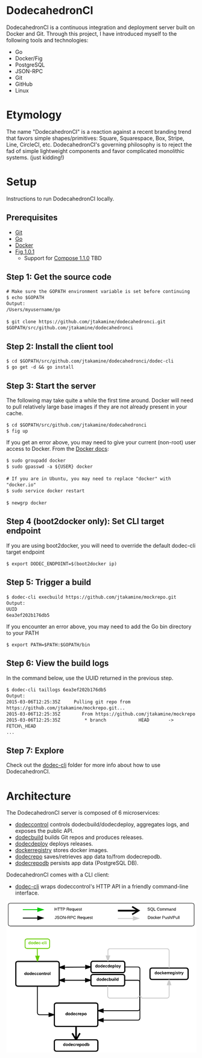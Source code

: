 DodecahedronCI
==============
DodecahedronCI is a continuous integration and deployment server built on Docker and Git.
Through this project, I have introduced myself to the following tools and technologies:
* Go
* Docker/Fig
* PostgreSQL
* JSON-RPC
* Git
* GitHub
* Linux

Etymology
=========
The name "DodecahedronCI" is a reaction against a recent branding trend that favors simple shapes/primitives: Square, Squarespace, Box, Stripe, Line, CircleCI, etc. DodecahedronCI's governing philosophy is to reject the fad of simple lightweight components and favor complicated monolithic systems. (just kidding!)

Setup
=====
Instructions to run DodecahedronCI locally.

Prerequisites
-------------
* [Git](http://git-scm.com/book/en/v2/Getting-Started-Installing-Git)
* [Go](https://golang.org/doc/install)
* [Docker](https://docs.docker.com/installation/)
* [Fig 1.0.1](http://www.fig.sh/install.html)
  * Support for [Compose 1.1.0](https://github.com/docker/compose/releases) TBD

Step 1: Get the source code
---------------------------

    # Make sure the GOPATH environment variable is set before continuing
    $ echo $GOPATH
    Output:
    /Users/myusername/go
    
    $ git clone https://github.com/jtakamine/dodecahedronci.git $GOPATH/src/github.com/jtakamine/dodecahedronci
    
Step 2: Install the client tool
-------------------------------

    $ cd $GOPATH/src/github.com/jtakamine/dodecahedronci/dodec-cli
    $ go get -d && go install
    
Step 3: Start the server
------------------------
The following may take quite a while the first time around. Docker will need to pull relatively large base images if they are not already present in your cache.

    $ cd $GOPATH/src/github.com/jtakamine/dodecahedronci
    $ fig up

If you get an error above, you may need to give your current (non-root) user access to Docker. From the [Docker docs](https://docs.docker.com/installation/ubuntulinux/#giving-non-root-access):

    $ sudo groupadd docker
    $ sudo gpasswd -a ${USER} docker
    
    # If you are in Ubuntu, you may need to replace "docker" with "docker.io"
    $ sudo service docker restart
    
    $ newgrp docker
    
Step 4 (boot2docker only): Set CLI target endpoint
--------------------------------------------------
If you are using boot2docker, you will need to override the default dodec-cli target endpoint

    $ export DODEC_ENDPOINT=$(boot2docker ip)
    
Step 5: Trigger a build
-----------------------

    $ dodec-cli execbuild https://github.com/jtakamine/mockrepo.git
    Output:
    UUID
    6ea3ef202b176db5

If you encounter an error above, you may need to add the Go bin directory to your PATH

    $ export PATH=$PATH:$GOPATH/bin

Step 6: View the build logs
---------------------------
In the command below, use the UUID returned in the previous step.

    $ dodec-cli taillogs 6ea3ef202b176db5
    Output:
    2015-03-06T12:25:35Z	 Pulling git repo from https://github.com/jtakamine/mockrepo.git...
    2015-03-06T12:25:35Z	    From https://github.com/jtakamine/mockrepo
    2015-03-06T12:25:35Z	     * branch            HEAD       -> FETCH\_HEAD
    ...

Step 7: Explore
---------------
Check out the [dodec-cli](dodec-cli/) folder for more info about how to use DodecahedronCI.

Architecture
============

The DodecahedronCI server is composed of 6 microservices:
* [dodeccontrol](dodeccontrol/) controls dodecbuild/dodecdeploy, aggregates logs, and exposes the public API.
* [dodecbuild](dodecbuild/) builds Git repos and produces releases.
* [dodecdeploy](dodecdeploy/) deploys releases.
* [dockerregistry](https://github.com/docker/docker-registry) stores docker images.
* [dodecrepo](dodecrepo/) saves/retrieves app data to/from dodecrepodb.
* [dodecrepodb](dodecrepodb/) persists app data (PostgreSQL DB).

DodecahedronCI comes with a CLI client:
* [dodec-cli](dodec-cli/) wraps dodeccontrol's HTTP API in a friendly command-line interface.

![](arch.png)
